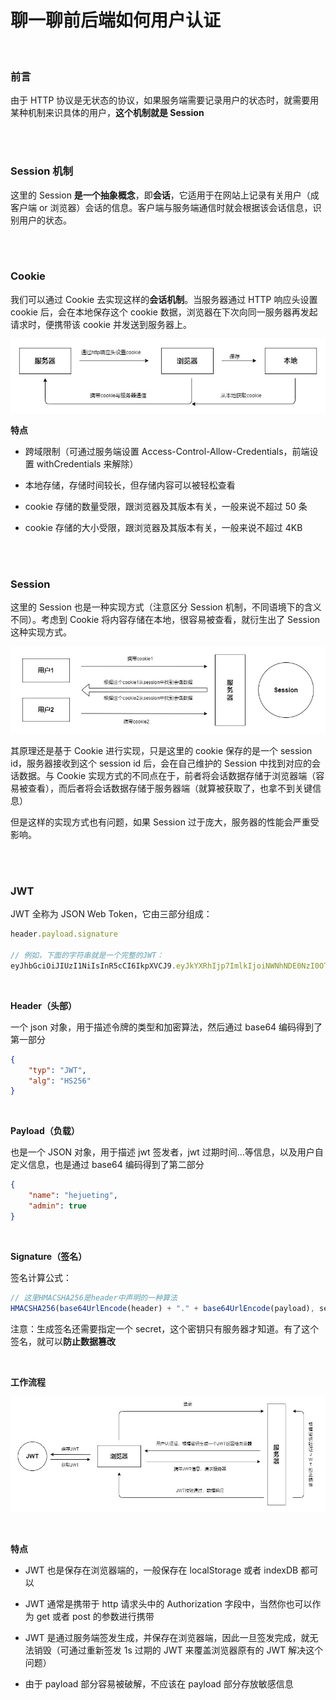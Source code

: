 # 聊一聊前后端如何用户认证

</br>

### 前言

由于 HTTP 协议是无状态的协议，如果服务端需要记录用户的状态时，就需要用某种机制来识具体的用户，**这个机制就是 Session**

</br>
</br>

### Session 机制

这里的 Session **是一个抽象概念**，即**会话**，它适用于在网站上记录有关用户（成客户端 or 浏览器）会话的信息。客户端与服务端通信时就会根据该会话信息，识别用户的状态。

</br>
</br>

### Cookie

我们可以通过 Cookie 去实现这样的**会话机制**。当服务器通过 HTTP 响应头设置 cookie 后，会在本地保存这个 cookie 数据，浏览器在下次向同一服务器再发起请求时，便携带该 cookie 并发送到服务器上。

![image](./img/cookie.jpg)

**特点**

-   跨域限制（可通过服务端设置 Access-Control-Allow-Credentials，前端设置 withCredentials 来解除）

-   本地存储，存储时间较长，但存储内容可以被轻松查看

-   cookie 存储的数量受限，跟浏览器及其版本有关，一般来说不超过 50 条

-   cookie 存储的大小受限，跟浏览器及其版本有关，一般来说不超过 4KB

</br>
</br>

### Session

这里的 Session 也是一种实现方式（注意区分 Session 机制，不同语境下的含义不同）。考虑到 Cookie 将内容存储在本地，很容易被查看，就衍生出了 Session 这种实现方式。

![image](./img/session.jpg)

其原理还是基于 Cookie 进行实现，只是这里的 cookie 保存的是一个 session id，服务器接收到这个 session id 后，会在自己维护的 Session 中找到对应的会话数据。与 Cookie 实现方式的不同点在于，前者将会话数据存储于浏览器端（容易被查看），而后者将会话数据存储于服务器端（就算被获取了，也拿不到关键信息）

但是这样的实现方式也有问题，如果 Session 过于庞大，服务器的性能会严重受影响。

</br>
</br>

### JWT

JWT 全称为 JSON Web Token，它由三部分组成：

```javascript
header.payload.signature

// 例如，下面的字符串就是一个完整的JWT：
eyJhbGciOiJIUzI1NiIsInR5cCI6IkpXVCJ9.eyJkYXRhIjp7ImlkIjoiNWNhNDE0NzI0OTg4MzYzMTYyNDBmMDg5IiwidWlkIjoiMzM5NzAiLCJyb2xlIjoiYWRtaW4iLCJsZXZlbCI6MTAwMDB9LCJleHAiOjE2MTc3OTk5ODcsImlhdCI6MTYxNzcxMzU4N30.1f40uQVFTf1h2GyhkFRT6SAyLRUKXdeXRPGx23ERjF0
```

</br>

**Header（头部）**

一个 json 对象，用于描述令牌的类型和加密算法，然后通过 base64 编码得到了第一部分

```json
{
    "typ": "JWT",
    "alg": "HS256"
}
```

</br>

**Payload（负载）**

也是一个 JSON 对象，用于描述 jwt 签发者，jwt 过期时间...等信息，以及用户自定义信息，也是通过 base64 编码得到了第二部分

```json
{
    "name": "hejueting",
    "admin": true
}
```

</br>

**Signature（签名）**

签名计算公式：

```javascript
// 这里HMACSHA256是header中声明的一种算法
HMACSHA256(base64UrlEncode(header) + "." + base64UrlEncode(payload), secret);
```

注意：生成签名还需要指定一个 secret，这个密钥只有服务器才知道。有了这个签名，就可以**防止数据篡改**

</br>

**工作流程**

![image](./img/jwt.jpg)

</br>

**特点**

-   JWT 也是保存在浏览器端的，一般保存在 localStorage 或者 indexDB 都可以

-   JWT 通常是携带于 http 请求头中的 Authorization 字段中，当然你也可以作为 get 或者 post 的参数进行携带

-   JWT 是通过服务端签发生成，并保存在浏览器端，因此一旦签发完成，就无法销毁（可通过重新签发 1s 过期的 JWT 来覆盖浏览器原有的 JWT 解决这个问题）

-   由于 payload 部分容易被破解，不应该在 payload 部分存放敏感信息

</br>
</br>
